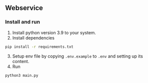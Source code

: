 ## Webservice
### Install and run
1. Install python version 3.9 to your system. 
2. Install dependencies
```bash
pip install -r requirements.txt
```
3. Setup env file by copying `.env.example` to `.env` and setting up its content.
4. Run
```bash
python3 main.py
```
